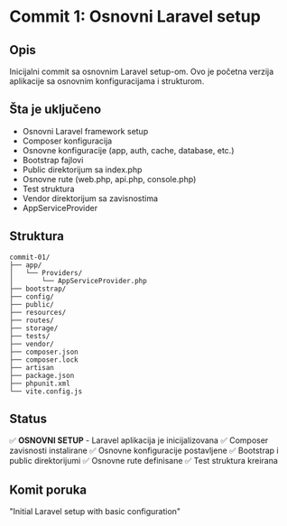 # Commit 1: Osnovni Laravel setup

## Opis
Inicijalni commit sa osnovnim Laravel setup-om. Ovo je početna verzija aplikacije sa osnovnim konfiguracijama i strukturom.

## Šta je uključeno
- Osnovni Laravel framework setup
- Composer konfiguracija
- Osnovne konfiguracije (app, auth, cache, database, etc.)
- Bootstrap fajlovi
- Public direktorijum sa index.php
- Osnovne rute (web.php, api.php, console.php)
- Test struktura
- Vendor direktorijum sa zavisnostima
- AppServiceProvider

## Struktura
```
commit-01/
├── app/
│   └── Providers/
│       └── AppServiceProvider.php
├── bootstrap/
├── config/
├── public/
├── resources/
├── routes/
├── storage/
├── tests/
├── vendor/
├── composer.json
├── composer.lock
├── artisan
├── package.json
├── phpunit.xml
└── vite.config.js
```

## Status
✅ **OSNOVNI SETUP** - Laravel aplikacija je inicijalizovana
✅ Composer zavisnosti instalirane
✅ Osnovne konfiguracije postavljene
✅ Bootstrap i public direktorijumi
✅ Osnovne rute definisane
✅ Test struktura kreirana

## Komit poruka
"Initial Laravel setup with basic configuration"